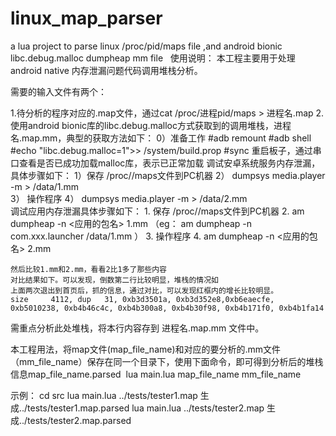 # linux_map_parser
a lua project to parse linux /proc/pid/maps file ,and android bionic libc.debug.malloc  dumpheap  mm file 
 
使用说明：
本工程主要用于处理android native 内存泄漏问题代码调用堆栈分析。

需要的输入文件有两个：

1.待分析的程序对应的.map文件，通过cat /proc/进程pid/maps > 进程名.map
2.使用android bionic库的libc.debug.malloc方式获取到的调用堆栈，进程名.map.mm，典型的获取方法如下：
   0）准备工作
    #adb remount
    #adb shell
    #echo "libc.debug.malloc=1">> /system/build.prop
    #sync
    重启板子，通过串口查看是否已成功加载malloc库，表示已正常加载
   调试安卓系统服务内存泄漏，具体步骤如下：
   1）保存 /proc/<pid>/maps文件到PC机器
   2）  dumpsys media.player -m > /data/1.mm  
   3） 操作程序
   4）  dumpsys media.player -m > /data/2.mm  
   调试应用内存泄漏具体步骤如下：
    1. 保存 /proc/<pid>/maps文件到PC机器
    2. am dumpheap -n  <应用的包名>  1.mm （eg： am dumpheap -n com.xxx.launcher /data/1.mm  ）
    3. 操作程序
    4. am dumpheap -n  <应用的包名>  2.mm
    
    然后比较1.mm和2.mm，看看2比1多了那些内容
    对比结果如下。可以发现，倒数第二行比较明显，堆栈的情况如
    上面两次退出到首页后，抓的信息，通过对比，可以发现红框内的增长比较明显。
    size     4112, dup   31, 0xb3d3501a, 0xb3d352e8,0xb6eaecfe, 0xb5010238, 0xb4b46c4c, 0xb4b300a8, 0xb4b30f98, 0xb4b171f0, 0xb4b1fa14
   需重点分析此处堆栈，将本行内容存到 进程名.map.mm 文件中。
   
 本工程用法，将map文件(map_file_name)和对应的要分析的.mm文件（mm_file_name）保存在同一个目录下，使用下面命令，即可得到分析后的堆栈信息map_file_name.parsed
 lua main.lua map_file_name mm_file_name
 
 示例：
 cd src
 lua main.lua ../tests/tester1.map 生成../tests/tester1.map.parsed
 lua main.lua ../tests/tester2.map 生成../tests/tester2.map.parsed

